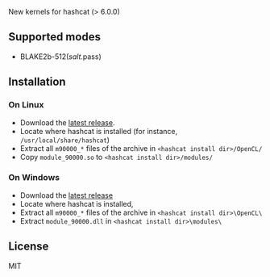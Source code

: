 
New kernels for hashcat (> 6.0.0)

## Supported modes
* BLAKE2b-512($salt.$pass)

## Installation

### On Linux
- Download the [latest release](https://github.com/tweqx/hashcat-kernels/releases/).
- Locate where hashcat is installed (for instance, `/usr/local/share/hashcat`)
- Extract all `m90000_*` files of the archive in `<hashcat install dir>/OpenCL/`
- Copy `module_90000.so` to `<hashcat install dir>/modules/`

### On Windows
- Download the [latest release](https://github.com/tweqx/hashcat-kernels/releases/)
- Locate where hashcat is installed, 
- Extract all `m90000_*` files of the archive in `<hashcat install dir>\OpenCL\`
- Extract `module_90000.dll` in `<hashcat install dir>\modules\`

## License
MIT

